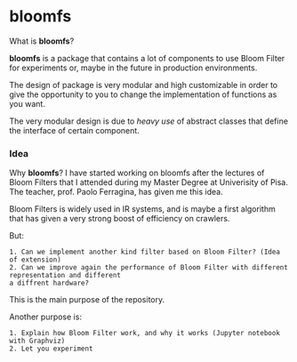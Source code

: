 # bloomfs


What is **bloomfs**?

**bloomfs** is a package that contains a lot of components to use Bloom Filter for experiments or, maybe
in the future in production environments.

The design of package is very modular and high customizable in order to give the opportunity
to you to change the implementation of functions as you want.

The very modular design is due to *heavy use* of abstract classes that define the interface of certain
component.


### Idea

Why **bloomfs**? I have started working on bloomfs after the lectures of Bloom Filters that I attended
during my Master Degree at Univerisity of Pisa. The teacher, prof. Paolo Ferragina, has given me this idea.

Bloom Filters is widely used in IR systems, and is maybe a first algorithm that has given a very strong
boost of efficiency on crawlers.

But:

    1. Can we implement another kind filter based on Bloom Filter? (Idea of extension)
    2. Can we improve again the performance of Bloom Filter with different representation and different
    a diffrent hardware?

This is the main purpose of the repository.

Another purpose is:

    1. Explain how Bloom Filter work, and why it works (Jupyter notebook with Graphviz)
    2. Let you experiment
